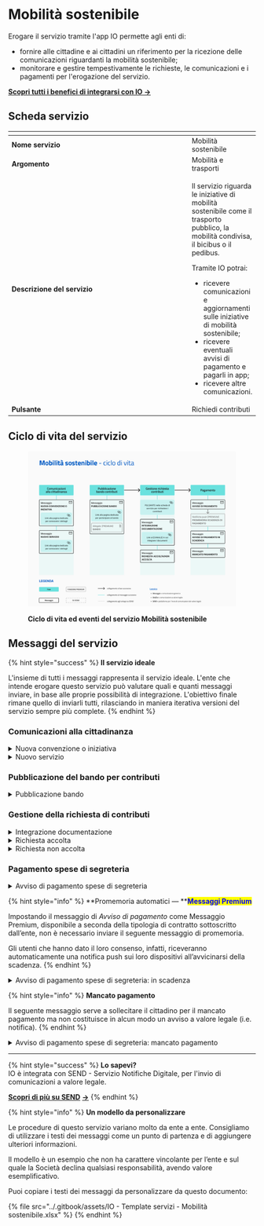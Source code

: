# Mobilità sostenibile

Erogare il servizio tramite l'app IO permette agli enti di:

* fornire alle cittadine e ai cittadini un riferimento per la ricezione delle comunicazioni riguardanti la mobilità sostenibile;
* monitorare e gestire tempestivamente le richieste, le comunicazioni e i pagamenti per l'erogazione del servizio.

[**Scopri tutti i benefici di integrarsi con IO →** ](https://docs.pagopa.it/manuale-servizi/lapp-io/cose-io-e-qual-e-il-suo-obiettivo#perche-un-ente-dovrebbe-integrarsi-con-io)

## Scheda servizio <a href="#scheda-servizio" id="scheda-servizio"></a>

<table data-header-hidden><thead><tr><th width="373"></th><th></th></tr></thead><tbody><tr><td><strong>Nome servizio</strong></td><td>Mobilità sostenibile</td></tr><tr><td><strong>Argomento</strong></td><td>Mobilità e trasporti</td></tr><tr><td><strong>Descrizione del servizio</strong></td><td><p>Il servizio riguarda le iniziative di mobilità sostenibile come il trasporto pubblico, la mobilità condivisa, il bicibus o il pedibus.<br></p><p>Tramite IO potrai:</p><ul><li>ricevere comunicazioni e aggiornamenti sulle iniziative di mobilità sostenibile;</li><li>ricevere eventuali avvisi di pagamento e pagarli in app;</li><li>ricevere altre comunicazioni.</li></ul></td></tr><tr><td><strong>Pulsante</strong></td><td>Richiedi contributi</td></tr></tbody></table>

## Ciclo di vita del servizio

<figure><img src="../.gitbook/assets/image (8).png" alt=""><figcaption><p><strong>Ciclo di vita ed eventi del servizio Mobilità sostenibile</strong></p></figcaption></figure>

## Messaggi del servizio

{% hint style="success" %}
**Il servizio ideale**

L'insieme di tutti i messaggi rappresenta il servizio ideale. L'ente che intende erogare questo servizio può valutare quali e quanti messaggi inviare, in base alle proprie possibilità di integrazione. L'obiettivo finale rimane quello di inviarli tutti, rilasciando in maniera iterativa versioni del servizio sempre più complete.
{% endhint %}

### Comunicazioni alla cittadinanza

<details>

<summary>Nuova convenzione o iniziativa</summary>

**🖋 Titolo del messaggio:** C'è una nuova \<convenzione/iniziativa>

🗒 **Testo del messaggio**:&#x20;

\[Inserire qui la descrizione della convenzione o iniziativa, da completare a cura e responsabilità dell'ente]

Per maggiori informazioni, \[visita questo sito]\(URL).

**🪄 Pulsante**: n/a

***

**Destinatari**: Tutti i cittadini residenti nell’area di azione geografica del servizio.

**Quando inviarlo**: Quando l’ente apre una nuova convenzione, promozione o iniziativa legata alla mobilità sostenibile.

**User story**: Come cittadino voglio conoscere le nuove iniziative di mobilità sostenibile attive nella mia città.

</details>

<details>

<summary>Nuovo servizio</summary>

**🖋 Titolo del messaggio:** C'è un nuovo servizio&#x20;

🗒 **Testo del messaggio**:&#x20;

Dal \<gg/mm/aaaa> è attivo il nuovo servizio \<nome servizio>.

\[Inserire qui le informazioni sul servizio, da completare a cura e responsabilità dell'ente]

Per ulteriori informazioni, \[visita questo sito]\(URL).

**🪄 Pulsante**: n/a

***

**Destinatari**: Tutti i cittadini residenti nell’area di azione geografica del servizio.

**Quando inviarlo**: Quando l’ente apre un nuovo servizio di mobilità sostenibile.

**User story**: Come cittadino voglio conoscere i nuovi servizi di mobilità sostenibile attivi nella mia città.

</details>

### Pubblicazione del bando per contributi

<details>

<summary>Pubblicazione bando</summary>

:sparkles: <mark style="color:blue;">**Allegati Premium**</mark> — Tramite questa funzionalità Premium, disponibile a seconda della tipologia di contratto sottoscritto dall’ente, puoi allegare documenti all'interno del messaggio.

Questo messaggio è da utilizzare sia per messaggi Premium, sia per messaggi standard. In caso di messaggio standard, **ricorda di eliminare ogni riferimento agli allegati dal corpo del messaggio.**

***

**🖋 Titolo del messaggio:** Pubblicato un nuovo bando

🗒 **Testo del messaggio**:

Dal \<gg/mm/aaaa> puoi fare richiesta di \<oggetto del bando>.

Hai tempo fino al \<gg/mm/aaaa>.

Per consultare i criteri di assegnazione e presentare richiesta, \[visita questo sito]\(URL).

\[Solo per messaggi Premium con allegato] Trovi il testo completo del bando in allegato a questo messaggio.

**🪄 Pulsante**: Presenta richiesta

<mark style="color:blue;">**📎 Allegato Premium:**</mark> \<testo integrale del bando>

***

**Destinatari**: Tutti i cittadini residenti nell’area di azione geografica del servizio.

**Quando inviarlo**: Quando l’ente pubblica un bando riguardante contributi alla cittadinanza per la mobilità sostenibile.

**User story**: Come cittadino voglio essere informato sull’apertura di bandi per ricevere contributi di mobilità sostenibile nella mia città.

</details>

### Gestione della richiesta di contributi

<details>

<summary>Integrazione documentazione</summary>

**🖋 Titolo del messaggio:** Richiesta di integrazione

🗒 **Testo del messaggio**:&#x20;

Per elaborare la tua richiesta di \<oggetto del bando> abbiamo bisogno di ricevere entro il \<gg/mm/aaaa> altri documenti.

Per aggiungere i documenti alla tua richiesta, \[visita questo sito]\(URL).

**🪄 Pulsante**: Aggiungi i documenti

***

**Destinatari**: Tutti i cittadini residenti nell’area di azione geografica del servizio che hanno presentato richiesta per ricevere contributi per la mobilità sostenibile.

**Quando inviarlo**: Quando l’ente ha bisogno di ulteriori documenti per l’elaborazione della richiesta.

**User Story**: Come cittadino voglio ricevere comunicazioni sull’esito della mia richiesta.

</details>

<details>

<summary>Richiesta accolta</summary>

**🖋 Titolo del messaggio:** La tua richiesta è stata accolta

🗒 **Testo del messaggio**:&#x20;

La tua richiesta di \<oggetto del bando> è stata accolta.

Per ulteriori informazioni, \[visita questo sito]\(URL).

**🪄 Pulsante**: n/a

***

**Destinatari**: Tutti i cittadini residenti nell’area di azione geografica del servizio che hanno presentato richiesta per ricevere contributi per la mobilità sostenibile.

**Quando inviarlo**: Quando l’ente accoglie la richiesta.

**User Story**: Come cittadino voglio ricevere comunicazioni sull’esito della mia richiesta.

</details>

<details>

<summary>Richiesta non accolta</summary>

**🖋 Titolo del messaggio:** La tua richiesta non è stata accolta

🗒 **Testo del messaggio**:&#x20;

La tua richiesta di \<oggetto del bando> non è stata accolta.

Per ulteriori informazioni, \[visita questo sito]\(URL).

**🪄 Pulsante**: n/a

***

**Destinatari**: Tutti i cittadini residenti nell’area di azione geografica del servizio che hanno presentato richiesta per ricevere contributi per la mobilità sostenibile.

**Quando inviarlo**: Quando l’ente non accoglie la richiesta.

**User Story**: Come cittadino voglio ricevere comunicazioni sull’esito della mia richiesta.

</details>

### Pagamento spese di segreteria

<details>

<summary>Avviso di pagamento spese di segreteria</summary>

:sparkles: <mark style="color:blue;">**Messaggio Premium**</mark> — Se hai un contratto Premium, ti consigliamo di configurare questo messaggio con promemoria Premium: i destinatari verranno avvisati dell‘avvicinarsi della scadenza tramite notifica push.

***

**🖋 Titolo del messaggio:** Hai un nuovo avviso di pagamento

🗒 **Testo del messaggio**:&#x20;

C’è un avviso da pagare intestato a \<nome e cognome> e relativo a \<causale>.

**Devi pagare**: <00,00> €

**Entro il**: \<gg/mm/aaaa>

Puoi pagare direttamente in app premendo “Vedi Avviso”, oppure tramite tutti i canali di pagamento della piattaforma pagoPA e le altre modalità di pagamento offerte dell'ente creditore.

Se hai già provveduto a pagare l'avviso ignora questo messaggio.

Per maggiori informazioni o per richiedere assistenza, contattaci tramite i canali che trovi nella scheda servizio.

In fase di pagamento, se previsto dall'ente, l'importo riportato nel messaggio potrebbe subire variazioni.

**🪄 Pulsante**: Vedi avviso

***

**Destinatari**: Tutti i cittadini residenti nell’area di azione geografica del servizio e che hanno fatto domanda per accedere a contributi per la mobilità sostenibile accolta dall’ente.

**Quando inviarlo**: Quando è richiesto il pagamento.&#x20;

**User Story**: Come cittadino voglio ricevere comunicazione quando è possibile effettuare il pagamento delle imposte necessarie ad accedere all’agevolazione.

</details>

{% hint style="info" %}
**Promemoria automatici — **<mark style="color:blue;">**Messaggi Premium**</mark>

Impostando il messaggio di _Avviso di pagamento_ come Messaggio Premium, disponibile a seconda della tipologia di contratto sottoscritto dall’ente, non è necessario inviare il seguente messaggio di promemoria.

Gli utenti che hanno dato il loro consenso, infatti, riceveranno automaticamente una notifica push sui loro dispositivi all’avvicinarsi della scadenza.
{% endhint %}

<details>

<summary>Avviso di pagamento spese di segreteria: in scadenza</summary>

**🖋 Titolo del messaggio:** Hai un pagamento in scadenza

🗒 **Testo del messaggio**:&#x20;

Il tuo pagamento per \<causale> sta per scadere.

Se hai già provveduto a pagare l’avviso, ignora questo messaggio.

**🪄 Pulsante**: Vedi avviso

***

**Destinatari**: Tutti i cittadini residenti nell’area di azione del servizio e che non hanno effettuato un pagamento per il servizio entro la scadenza.

**Quando inviarlo**: Quando il pagamento è prossimo alla scadenza.&#x20;

**User Story**: Come cittadino voglio ricevere comunicazione sulla superata scadenza di un pagamento.

</details>

{% hint style="info" %}
**Mancato pagamento**

Il seguente messaggio serve a sollecitare il cittadino per il mancato pagamento ma non costituisce in alcun modo un avviso a valore legale (i.e. notifica).
{% endhint %}

<details>

<summary>Avviso di pagamento spese di segreteria: mancato pagamento</summary>

**🖋 Titolo del messaggio:** Pagamento non effettuato

🗒 **Testo del messaggio**:&#x20;

Il tuo pagamento per \<causale> è scaduto il \<gg/mm/aaaa>.

Se hai già provveduto a pagare l’avviso, ignora questo messaggio.

**🪄 Pulsante**: Vedi avviso

***

**Destinatari**: Tutti i cittadini residenti nell’area di azione del servizio e che non hanno effettuato un pagamento per il servizio entro la scadenza.

**Quando inviarlo**: Quando non è stato effettuato il pagamento entro la scadenza.&#x20;

**User Story**: Come cittadino voglio ricevere comunicazione immediata in caso di superata scadenza di un pagamento.

</details>

***

{% hint style="success" %}
**Lo sapevi?**\
IO è integrata con SEND - Servizio Notifiche Digitale, per l'invio di comunicazioni a valore legale.

[**Scopri di più su SEND**](https://notifichedigitali.pagopa.it/) [**->**](https://www.pagopa.it/it/prodotti-e-servizi/piattaforma-notifiche-digitali)
{% endhint %}

{% hint style="info" %}
**Un modello da personalizzare**

Le procedure di questo servizio variano molto da ente a ente. Consigliamo di utilizzare i testi dei messaggi come un punto di partenza e di aggiungere ulteriori informazioni.&#x20;

Il modello è un esempio che non ha carattere vincolante per l’ente e sul quale la Società declina qualsiasi responsabilità, avendo valore esemplificativo.

Puoi copiare i testi dei messaggi da personalizzare da questo documento:&#x20;

{% file src="../.gitbook/assets/IO - Template servizi - Mobilità sostenibile.xlsx" %}
{% endhint %}
